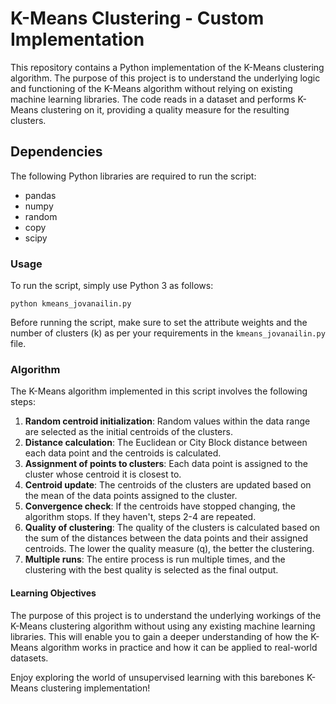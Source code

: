 # K-Means Clustering - Custom Implementation

This repository contains a Python implementation of the K-Means clustering algorithm. The purpose of this project is to understand the underlying logic and functioning of the K-Means algorithm without relying on existing machine learning libraries. The code reads in a dataset and performs K-Means clustering on it, providing a quality measure for the resulting clusters.

## Dependencies

The following Python libraries are required to run the script:

- pandas
- numpy
- random
- copy
- scipy

### Usage

To run the script, simply use Python 3 as follows:

``` python kmeans_jovanailin.py ```

Before running the script, make sure to set the attribute weights and the number of clusters (k) as per your requirements in the `kmeans_jovanailin.py` file.

### Algorithm

The K-Means algorithm implemented in this script involves the following steps:

1. **Random centroid initialization**: Random values within the data range are selected as the initial centroids of the clusters.
2. **Distance calculation**: The Euclidean or City Block distance between each data point and the centroids is calculated.
3. **Assignment of points to clusters**: Each data point is assigned to the cluster whose centroid it is closest to.
4. **Centroid update**: The centroids of the clusters are updated based on the mean of the data points assigned to the cluster.
5. **Convergence check**: If the centroids have stopped changing, the algorithm stops. If they haven't, steps 2-4 are repeated.
6. **Quality of clustering**: The quality of the clusters is calculated based on the sum of the distances between the data points and their assigned centroids. The lower the quality measure (q), the better the clustering.
7. **Multiple runs**: The entire process is run multiple times, and the clustering with the best quality is selected as the final output.

#### Learning Objectives
The purpose of this project is to understand the underlying workings of the K-Means clustering algorithm without using any existing machine learning libraries. This will enable you to gain a deeper understanding of how the K-Means algorithm works in practice and how it can be applied to real-world datasets.

Enjoy exploring the world of unsupervised learning with this barebones K-Means clustering implementation!

